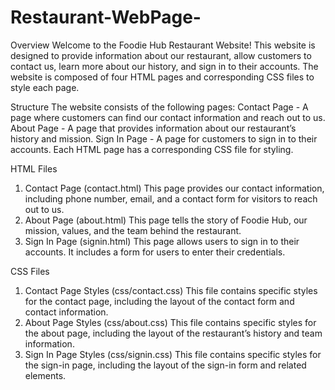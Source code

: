 # Restaurant-WebPage-
Overview
Welcome to the Foodie Hub Restaurant Website! This website is designed to provide information about our restaurant, allow customers to contact us, learn more about our history, and sign in to their accounts. The website is composed of four HTML pages and corresponding CSS files to style each page.

Structure
The website consists of the following pages:
Contact Page - A page where customers can find our contact information and reach out to us.
About Page - A page that provides information about our restaurant’s history and mission.
Sign In Page - A page for customers to sign in to their accounts.
Each HTML page has a corresponding CSS file for styling.

HTML Files
1. Contact Page (contact.html)
This page provides our contact information, including phone number, email, and a contact form for visitors to reach out to us.
2. About Page (about.html)
This page tells the story of Foodie Hub, our mission, values, and the team behind the restaurant.
3. Sign In Page (signin.html)
This page allows users to sign in to their accounts. It includes a form for users to enter their credentials.

CSS Files
1. Contact Page Styles (css/contact.css)
This file contains specific styles for the contact page, including the layout of the contact form and contact information.
2. About Page Styles (css/about.css)
This file contains specific styles for the about page, including the layout of the restaurant’s history and team information.
3. Sign In Page Styles (css/signin.css)
This file contains specific styles for the sign-in page, including the layout of the sign-in form and related elements.
